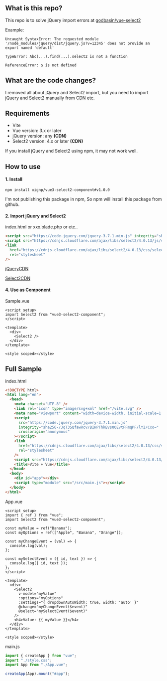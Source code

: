 ## What is this repo?
This repo is to solve jQuery import errors at [godbasin/vue-select2](https://github.com/godbasin/vue-select2)

Example:
```
Uncaught SyntaxError: The requested module '/node_modules/jquery/dist/jquery.js?v=12345' does not provide an export named 'default'
```

```
TypeError: Abc(...).find(...).select2 is not a function
```

```
ReferenceError: $ is not defined
```

## What are the code changes?

I removed all about jQuery and Select2 import, but you need to import jQuery and Select2 manually from CDN etc.

## Requirements
- Vite
- Vue version: 3.x or later
- jQuery version: any **(CDN)**
- Select2 version: 4.x or later **(CDN)**

If you install jQuery and Select2 using npm, it may not work well.

## How to use 

#### 1. Install
```
npm install xignp/vue3-select2-component#v1.0.0
```
I'm not publishing this package in npm, So npm will install this package from github.

#### 2. Import jQuery and Select2

index.html or xxx.blade.php or etc..

``` html
<script src="https://code.jquery.com/jquery-3.7.1.min.js" integrity="sha256-/JqT3SQfawRcv/BIHPThkBvs0OEvtFFmqPF/lYI/Cxo=" crossorigin="anonymous"></script>
<script src="https://cdnjs.cloudflare.com/ajax/libs/select2/4.0.13/js/select2.min.js"></script>
<link
  href="https://cdnjs.cloudflare.com/ajax/libs/select2/4.0.13/css/select2.min.css"
  rel="stylesheet"
/>
```
[jQueryCDN](https://releases.jquery.com/)

[Select2CDN](https://cdnjs.com/libraries/select2)

#### 4. Use as Component

Sample.vue
``` vue
<script setup>
import Select2 from "vue3-select2-component";
</script>

<template>
  <div>
    <Select2 />
  </div>
</template>

<style scoped></style>
```

## Full Sample

index.html
``` html
<!DOCTYPE html>
<html lang="en">
  <head>
    <meta charset="UTF-8" />
    <link rel="icon" type="image/svg+xml" href="/vite.svg" />
    <meta name="viewport" content="width=device-width, initial-scale=1.0" />
    <script
      src="https://code.jquery.com/jquery-3.7.1.min.js"
      integrity="sha256-/JqT3SQfawRcv/BIHPThkBvs0OEvtFFmqPF/lYI/Cxo="
      crossorigin="anonymous"
    ></script>
    <link
      href="https://cdnjs.cloudflare.com/ajax/libs/select2/4.0.13/css/select2.min.css"
      rel="stylesheet"
    />
    <script src="https://cdnjs.cloudflare.com/ajax/libs/select2/4.0.13/js/select2.min.js"></script>
    <title>Vite + Vue</title>
  </head>
  <body>
    <div id="app"></div>
    <script type="module" src="/src/main.js"></script>
  </body>
</html>
```

App.vue
``` vue
<script setup>
import { ref } from "vue";
import Select2 from "vue3-select2-component";

const myValue = ref("Banana");
const myOptions = ref(["Apple", "Banana", "Orange"]);

const myChangeEvent = (val) => {
  console.log(val);
};

const mySelectEvent = ({ id, text }) => {
  console.log({ id, text });
};
</script>

<template>
  <div>
    <Select2
      v-model="myValue"
      :options="myOptions"
      :settings="{ dropdownAutoWidth: true, width: 'auto' }"
      @change="myChangeEvent($event)"
      @select="mySelectEvent($event)"
    />
    <h4>Value: {{ myValue }}</h4>
  </div>
</template>

<style scoped></style>
```

main.js
``` js
import { createApp } from "vue";
import "./style.css";
import App from "./App.vue";

createApp(App).mount("#app");
```


